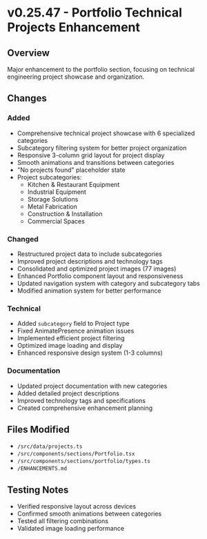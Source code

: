 # v0.25.47 - Portfolio Technical Projects Enhancement

## Overview
Major enhancement to the portfolio section, focusing on technical engineering project showcase and organization.

## Changes

### Added
- Comprehensive technical project showcase with 6 specialized categories
- Subcategory filtering system for better project organization
- Responsive 3-column grid layout for project display
- Smooth animations and transitions between categories
- "No projects found" placeholder state
- Project subcategories:
  - Kitchen & Restaurant Equipment
  - Industrial Equipment
  - Storage Solutions
  - Metal Fabrication
  - Construction & Installation
  - Commercial Spaces

### Changed
- Restructured project data to include subcategories
- Improved project descriptions and technology tags
- Consolidated and optimized project images (77 images)
- Enhanced Portfolio component layout and responsiveness
- Updated navigation system with category and subcategory tabs
- Modified animation system for better performance

### Technical
- Added `subcategory` field to Project type
- Fixed AnimatePresence animation issues
- Implemented efficient project filtering
- Optimized image loading and display
- Enhanced responsive design system (1-3 columns)

### Documentation
- Updated project documentation with new categories
- Added detailed project descriptions
- Improved technology tags and specifications
- Created comprehensive enhancement planning

## Files Modified
- `/src/data/projects.ts`
- `/src/components/sections/Portfolio.tsx`
- `/src/components/sections/portfolio/types.ts`
- `/ENHANCEMENTS.md`

## Testing Notes
- Verified responsive layout across devices
- Confirmed smooth animations between categories
- Tested all filtering combinations
- Validated image loading performance
